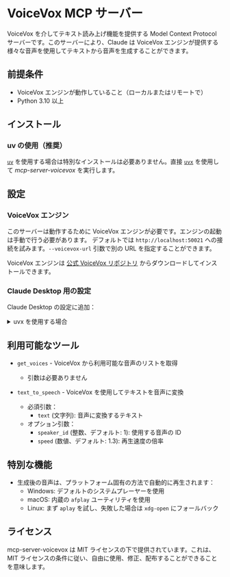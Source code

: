 # VoiceVox MCP サーバー

VoiceVox を介してテキスト読み上げ機能を提供する Model Context Protocol サーバーです。このサーバーにより、Claude は VoiceVox エンジンが提供する様々な音声を使用してテキストから音声を生成することができます。

## 前提条件

- VoiceVox エンジンが動作していること（ローカルまたはリモートで）
- Python 3.10 以上

## インストール

### uv の使用（推奨）

[`uv`](https://docs.astral.sh/uv/) を使用する場合は特別なインストールは必要ありません。直接 [`uvx`](https://docs.astral.sh/uv/guides/tools/) を使用して *mcp-server-voicevox* を実行します。

## 設定

### VoiceVox エンジン

このサーバーは動作するために VoiceVox エンジンが必要です。エンジンの起動は手動で行う必要があります。
デフォルトでは `http://localhost:50021` への接続を試みます。`--voicevox-url` 引数で別の URL を指定することができます。

VoiceVox エンジンは [公式 VoiceVox リポジトリ](https://github.com/VOICEVOX/voicevox_engine) からダウンロードしてインストールできます。

### Claude Desktop 用の設定

Claude Desktop の設定に追加：

<details>
<summary>uvx を使用する場合</summary>

```json
"mcpServers": {
  "voicevox": {
    "command": "uvx",
    "args": ["mcp-server-voicevox", "--voicevox-url=http://localhost:50021"]
  }
}
```
</details>

## 利用可能なツール

- `get_voices` - VoiceVox から利用可能な音声のリストを取得
  - 引数は必要ありません

- `text_to_speech` - VoiceVox を使用してテキストを音声に変換
  - 必須引数：
    - `text` (文字列): 音声に変換するテキスト
  - オプション引数：
    - `speaker_id` (整数、デフォルト: 1): 使用する音声の ID
    - `speed` (数値、デフォルト: 1.3): 再生速度の倍率

## 特別な機能

- 生成後の音声は、プラットフォーム固有の方法で自動的に再生されます：
  - Windows: デフォルトのシステムプレーヤーを使用
  - macOS: 内蔵の `afplay` ユーティリティを使用
  - Linux: まず `aplay` を試し、失敗した場合は `xdg-open` にフォールバック


## ライセンス

mcp-server-voicevox は MIT ライセンスの下で提供されています。これは、MIT ライセンスの条件に従い、自由に使用、修正、配布することができることを意味します。